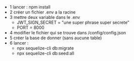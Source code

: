 * 1 lancer : npm install
* 2 créer un fichier .env a la racine
* 3 mettre deux variable dans le .env
    * JWT_SIGN_SECRET = "une super phrase super secrete"
    * PORT = 8000
* 4 modifier le fichier qui se trouve dans /config/config.json
* 5 créer la base de donner (sans aucune table)
* 6 lancer :
    * npx sequelize-cli db:migrate
    * npx sequelize-cli db:seed:all
